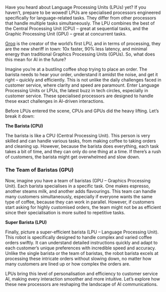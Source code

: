 Have you heard about Language Processing Units (LPUs) yet? If you haven’t, prepare to be wowed! LPUs are specialised processors engineered specifically for language-related tasks. They differ from other processors that handle multiple tasks simultaneously. The LPU combines the best of the Central Processing Unit (CPU) – great at sequential tasks, and the Graphic Processing Unit (GPU) – great at concurrent tasks.

[Groq](https://groq.com/) is the creator of the world’s first LPU, and in terms of processing, they are the new sheriff in town: 10x faster, 90% less latency, and minimal energy than traditional Graphics Processing Units (GPUs). So, what does this mean for AI in the future?

Imagine you’re at a bustling coffee shop trying to place an order. The barista needs to hear your order, understand it amidst the noise, and get it right – quickly and efficiently. This is not unlike the daily challenges faced in customer service, where clarity and speed are paramount. Enter Language Processing Units or LPUs, the latest buzz in tech circles, especially in customer service. These specialised processors are designed to handle these exact challenges in AI-driven interactions.

Before LPUs entered the scene, CPUs and GPUs did the heavy lifting. Let’s break it down:

**The Barista (CPU)**

The barista is like a CPU (Central Processing Unit). This person is very skilled and can handle various tasks, from making coffee to taking orders and cleaning up. However, because the barista does everything, each task takes a bit of time, and they can only do one thing at a time. If there’s a rush of customers, the barista might get overwhelmed and slow down.

### **The Team of Baristas (GPU)**

Now, imagine you have a team of baristas (GPU – Graphics Processing Unit). Each barista specialises in a specific task. One makes espresso, another steams milk, and another adds flavourings. This team can handle many customers simultaneously, especially if everyone wants the same type of coffee, because they can work in parallel. However, if customers start asking for highly customised orders, the team might not be as efficient since their specialisation is more suited to repetitive tasks.

**Super Barista (LPU)**

Finally, picture a super-efficient barista (LPU – Language Processing Unit). This robot is specifically designed to handle complex and varied coffee orders swiftly. It can understand detailed instructions quickly and adapt to each customer’s unique preferences with incredible speed and accuracy. Unlike the single barista or the team of baristas, the robot barista excels at processing these intricate orders without slowing down, no matter how many customers are lined up or how complex the orders are.

LPUs bring this level of personalisation and efficiency to customer service AI, making every interaction smoother and more intuitive. Let’s explore how these new processors are reshaping the landscape of AI communications.


